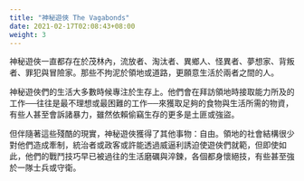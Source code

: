 ```yaml
---
title: "神秘遊俠 The Vagabonds"
date: 2021-02-17T02:08:43+08:00
weight: 3
---
```


神秘遊俠一直都存在於茂林內，流放者、淘汰者、異鄉人、怪異者、夢想家、背叛者、罪犯與冒險家。那些不拘泥於領地或道路，更願意生活於兩者之間的人。

神秘遊俠們的生活大多數時候專注於生存上。他們會在拜訪領地時接取能力所及的工作──往往是最不理想或最困難的工作──來獲取足夠的食物與生活所需的物資，有些人甚至會訴諸暴力，雖然依賴偷竊生存的更多是土匪或強盜。

但伴隨著這些殘酷的現實，神秘遊俠獲得了其他事物：自由。領地的社會結構很少對他們造成牽制，統治者或政客或許能透過威逼利誘迫使遊俠們就範，但即使如此，他們的戰鬥技巧早已被過往的生活磨礪與淬鍊，各個都身懷絕技，有些甚至強於一隊士兵或守衛。